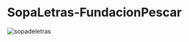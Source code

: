 # SopaLetras-FundacionPescar

![sopadeletras](https://user-images.githubusercontent.com/83089714/187095498-e90de204-41a6-4782-887d-b9cbabd41388.jpg)


